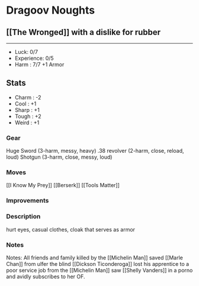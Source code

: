 # Dragoov Noughts
## [[The Wronged]] with a dislike for rubber
---
 - Luck: 0/7
 - Experience: 0/5
 - Harm : 7/7 +1 Armor

## Stats
- Charm : -2
- Cool : +1
- Sharp : +1
- Tough : +2
- Weird : +1
 
### Gear
Huge Sword (3-harm, messy, heavy)
.38 revolver (2-harm, close, reload, loud)
Shotgun (3-harm, close, messy, loud)
### Moves
[[I Know My Prey]]
[[Berserk]]
[[Tools Matter]]
### Improvements

### Description
hurt eyes, casual clothes, cloak that serves as armor 
### Notes
  
Notes: All friends and family killed by the [[Michelin Man]]
saved [[Marle Chan]] from ulfer the blind
[[Dickson Ticonderoga]] lost his apprentice to a poor service job from the [[Michelin Man]]
saw [[Shelly Vanders]] in a porno and avidly subscribes to her OF.